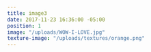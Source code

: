 ```yaml
---
title: image3
date: 2017-11-23 16:36:00 -05:00
position: 1
image: "/uploads/WOW-I-LOVE.jpg"
texture-image: "/uploads/textures/orange.png"
---
```



